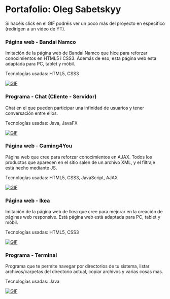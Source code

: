 # Portafolio: Oleg Sabetskyy
Si hacéis click en el GIF podréis ver un poco más del proyecto en específico (redirigen a un video de YT).

### Página web - Bandai Namco
Imitación de la página web de Bandai Namco que hice para reforzar conocimientos en HTML5 i CSS3. Además de eso, esta página web esta adaptada para PC, tablet y móbil.

Tecnologías usadas: HTML5, CSS3

[![GIF](https://i.imgur.com/be9qpxY.gif)](https://youtu.be/TeCdlfU-mBU)

### Programa - Chat (Cliente - Servidor)
Chat en el que pueden participar una infinidad de usuarios y tener conversación entre ellos.

Tecnologías usadas: Java, JavaFX

[![GIF](https://i.imgur.com/M7Xi5ut.gif)](https://youtu.be/c7p6v8B0_7g)

### Página web - Gaming4You
Página web que cree para reforzar conocimientos en AJAX. Todos los productos que aparecen en el sitio salen de un archivo XML, y el filtraje està hecho mediante JS.

Tecnologías usadas: HTML5, CSS3, JavaScript, AJAX

[![GIF](https://i.imgur.com/Cp0MY1b.gif)](https://youtu.be/dF-8pCXUKLg)

### Página web - Ikea
Imitación de la página web de Ikea que cree para mejorar en la creación de páginas web responsive. Està página web està adaptada para PC, tablet y móbil.

Tecnologías usadas: HTML5, CSS3

[![GIF](https://i.imgur.com/mR42CsI.gif)](https://youtu.be/FzHA_GnlkE8)

### Programa - Terminal
Programa que te permite navegar por directorios de tu sistema, listar archivos/carpetas del directorio actual, copiar archivos y varias cosas mas.

Tecnologías usadas: Java

[![GIF](https://i.imgur.com/p8wsID2.gif)](https://youtu.be/Suo1XjiDKNg)
